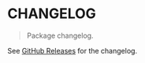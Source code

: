 # CHANGELOG

> Package changelog.

See [GitHub Releases](https://github.com/stdlib-js/assert-is-falsy/releases) for the changelog.